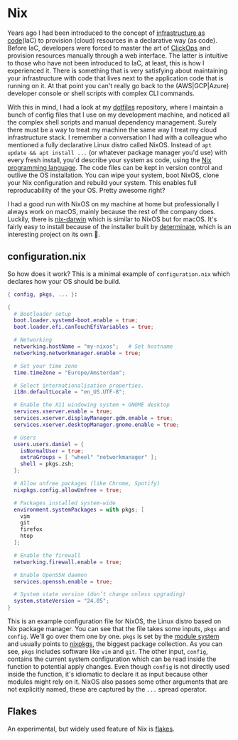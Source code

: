 # Nix

Years ago I had been introduced to the concept of [infrastructure as code](https://en.wikipedia.org/wiki/Infrastructure_as_code)(IaC) to provision (cloud) resources in a declarative way (as code). Before IaC, developers were forced to master the art of [ClickOps](https://dev.to/terraformmonkey/what-is-clickops-27f9) and provision resources manually through a web interface. The latter is intuitive to those who have not been introduced to IaC, at least, this is how I experienced it. There is something that is very satisfying about maintaining your infrastructure with code that lives next to the application code that is running on it. At that point you can't really go back to the (AWS|GCP|Azure) developer console or shell scripts with complex CLI commands.

With this in mind, I had a look at my [dotfiles](https://github.com/danielsteman/.dotfiles) repository, where I maintain a bunch of config files that I use on my development machine, and noticed all the complex shell scripts and manual dependency management. Surely there must be a way to treat my machine the same way I treat my cloud infrastructure stack. I remember a conversation I had with a colleague who mentioned a fully declarative Linux distro called NixOS. Instead of `apt update && apt install ...` (or whatever package manager you'd use) with every fresh install, you'd describe your system as code, using the [Nix programming language](https://nix.dev/tutorials/nix-language.html). The code files can be kept in version control and outlive the OS installation. You can wipe your system, boot NixOS, clone your Nix configuration and rebuild your system. This enables full reproducability of the your OS. Pretty awesome right? 

I had a good run with NixOS on my machine at home but professionally I always work on macOS, mainly because the rest of the company does. Luckily, there is [nix-darwin](https://github.com/nix-darwin/nix-darwin) which is similar to NixOS but for macOS. It's fairly easy to install because of the installer built by [determinate](https://github.com/DeterminateSystems/nix-installer?tab=readme-ov-file#determinate-nix-installer), which is an interesting project on its own 🦀. 

## configuration.nix

So how does it work? This is a minimal example of `configuration.nix` which declares how your OS should be build. 

```nix
{ config, pkgs, ... }:

{
  # Bootloader setup
  boot.loader.systemd-boot.enable = true;
  boot.loader.efi.canTouchEfiVariables = true;

  # Networking
  networking.hostName = "my-nixos";   # Set hostname
  networking.networkmanager.enable = true;

  # Set your time zone
  time.timeZone = "Europe/Amsterdam";

  # Select internationalisation properties.
  i18n.defaultLocale = "en_US.UTF-8";

  # Enable the X11 windowing system + GNOME desktop
  services.xserver.enable = true;
  services.xserver.displayManager.gdm.enable = true;
  services.xserver.desktopManager.gnome.enable = true;

  # Users
  users.users.daniel = {
    isNormalUser = true;
    extraGroups = [ "wheel" "networkmanager" ];
    shell = pkgs.zsh;
  };

  # Allow unfree packages (like Chrome, Spotify)
  nixpkgs.config.allowUnfree = true;

  # Packages installed system-wide
  environment.systemPackages = with pkgs; [
    vim
    git
    firefox
    htop
  ];

  # Enable the firewall
  networking.firewall.enable = true;

  # Enable OpenSSH daemon
  services.openssh.enable = true;

  # System state version (don’t change unless upgrading)
  system.stateVersion = "24.05"; 
}
```

This is an example configuration file for NixOS, the Linux distro based on Nix package manager. You can see that the file takes some inputs, `pkgs` and `config`. We'll go over them one by one. `pkgs` is set by the [module system](https://nix.dev/tutorials/module-system/index.html) and usually points to [nixpkgs](https://search.nixos.org/packages), the biggest package collection. As you can see, `pkgs` includes software like `vim` and `git`. The other input, `config`, contains the current system configuration which can be read inside the function to potential apply changes. Even though `config` is not directly used inside the function, it's idiomatic to declare it as input because other modules might rely on it. NixOS also passes some other arguments that are not explicitly named, these are captured by the `...` spread operator. 


## Flakes

An experimental, but widely used feature of Nix is [flakes](https://nixos.wiki/wiki/Flakes). 
